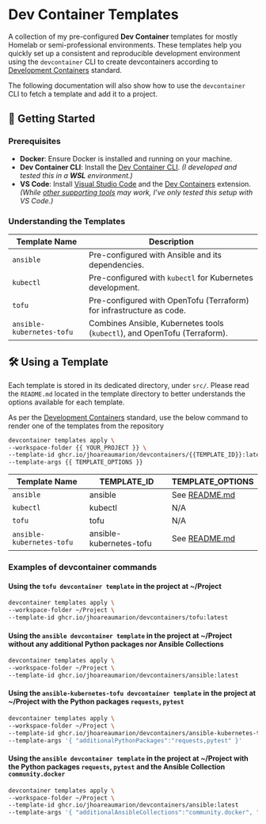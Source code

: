 # Dev Container Templates

A collection of my pre-configured **Dev Container** templates for mostly Homelab or semi-professional environments. These templates help you quickly set up a consistent and reproducible development environment using the `devcontainer` CLI to create devcontainers according to [Development Containers](https://containers.dev/) standard.

The following documentation will also show how to use the `devcontainer` CLI to fetch a template and add it to a project.

## 🚀 Getting Started

### Prerequisites
- **Docker**: Ensure Docker is installed and running on your machine.
- **Dev Container CLI**: Install the [Dev Container CLI](https://github.com/devcontainers/cli). *(I developed and tested this in a **WSL** environment.)*
- **VS Code**: Install [Visual Studio Code](https://code.visualstudio.com/) and the [Dev Containers](https://marketplace.visualstudio.com/items?itemName=ms-vscode-remote.remote-containers) extension. *(While [other supporting tools](https://containers.dev/supporting) may work, I’ve only tested this setup with VS Code.)*


### Understanding the Templates 

| Template Name               | Description                                                                 |
|-----------------------------|-----------------------------------------------------------------------------|
| `ansible`                   | Pre-configured with Ansible and its dependencies.                         |
| `kubectl`                   | Pre-configured with `kubectl` for Kubernetes development.                 |
| `tofu`                      | Pre-configured with OpenTofu (Terraform) for infrastructure as code.       |
| `ansible-kubernetes-tofu`  | Combines Ansible, Kubernetes tools (`kubectl`), and OpenTofu (Terraform). |

## 🛠 Using a Template

Each template is stored in its dedicated directory, under `src/`.
Please read the `README.md` located in the template directory to better understands the options available for each template. 

As per the [Development Containers](https://containers.dev/) standard, use the below command to render one of the templates from the repository
``` bash
devcontainer templates apply \
--workspace-folder {{ YOUR_PROJECT }} \
--template-id ghcr.io/jhoareaumarion/devcontainers/{{TEMPLATE_ID}}:latest \
--template-args {{ TEMPLATE_OPTIONS }}
```
| Template Name               | TEMPLATE_ID               | TEMPLATE_OPTIONS             |
|-----------------------------|---------------------------|---------------------------|
| `ansible`                   | ansible                   | See [README.md](src/ansible/README.md)
| `kubectl`                   | kubectl                   | N/A
| `tofu`                      | tofu                      | N/A
| `ansible-kubernetes-tofu`   | ansible-kubernetes-tofu   | See [README.md](src/ansible-kubernetes-tofu/README.md)

### Examples of devcontainer commands

#### Using the `tofu devcontainer template` in the project at ~/Project
``` bash
devcontainer templates apply \
--workspace-folder ~/Project \
--template-id ghcr.io/jhoareaumarion/devcontainers/tofu:latest
```
#### Using the `ansible devcontainer template` in the project at ~/Project without any additional Python packages nor Ansible Collections
``` bash
devcontainer templates apply \
--workspace-folder ~/Project \
--template-id ghcr.io/jhoareaumarion/devcontainers/ansible:latest
```
#### Using the `ansible-kubernetes-tofu devcontainer template` in the project at ~/Project with the Python packages `requests`, `pytest`
``` bash
devcontainer templates apply \
--workspace-folder ~/Project \
--template-id ghcr.io/jhoareaumarion/devcontainers/ansible-kubernetes-tofu:latest
--template-args '{ "additionalPythonPackages":"requests,pytest" }'
```
#### Using the `ansible devcontainer template` in the project at ~/Project with the Python packages `requests`, `pytest` and the Ansible Collection `community.docker`
``` bash
devcontainer templates apply \
--workspace-folder ~/Project \
--template-id ghcr.io/jhoareaumarion/devcontainers/ansible:latest
--template-args '{ "additionalAnsibleCollections":"community.docker", "additionalPythonPackages":"requests,pytest" }'
```